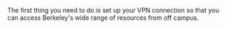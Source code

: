The first thing you need to do is set up your VPN connection so that you can access Berkeley's wide range of resources from off campus.
